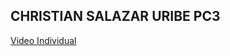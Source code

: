## CHRISTIAN SALAZAR URIBE PC3
[Video Individual](https://drive.google.com/file/d/1aeUUk6nNLXCGEcKZlyXpGJVsJGTFRFg9/view?usp=sharing)
